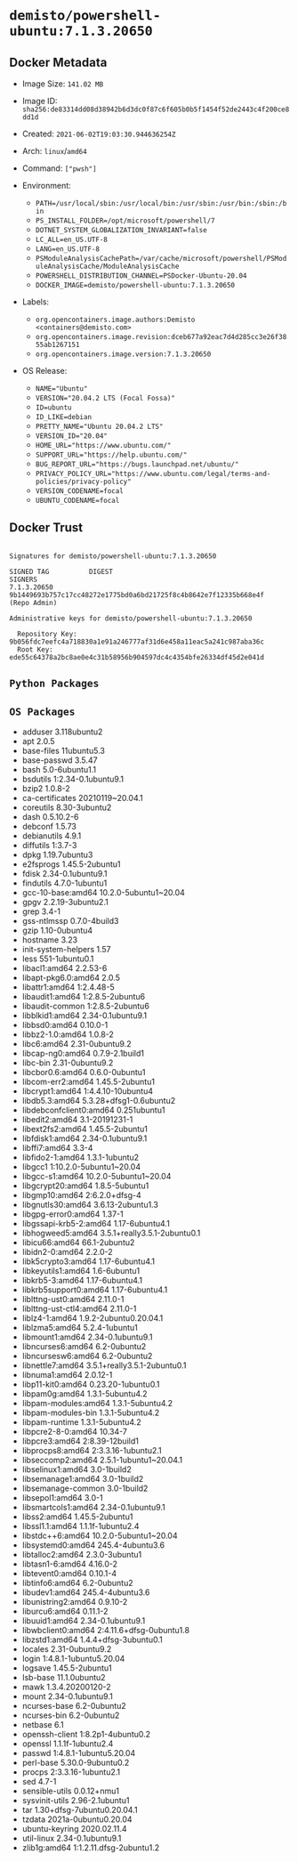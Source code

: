 # `demisto/powershell-ubuntu:7.1.3.20650`
## Docker Metadata
- Image Size: `141.02 MB`
- Image ID: `sha256:de83314dd08d38942b6d3dc0f87c6f605b0b5f1454f52de2443c4f200ce8dd1d`
- Created: `2021-06-02T19:03:30.944636254Z`
- Arch: `linux`/`amd64`
- Command: `["pwsh"]`
- Environment:
  - `PATH=/usr/local/sbin:/usr/local/bin:/usr/sbin:/usr/bin:/sbin:/bin`
  - `PS_INSTALL_FOLDER=/opt/microsoft/powershell/7`
  - `DOTNET_SYSTEM_GLOBALIZATION_INVARIANT=false`
  - `LC_ALL=en_US.UTF-8`
  - `LANG=en_US.UTF-8`
  - `PSModuleAnalysisCachePath=/var/cache/microsoft/powershell/PSModuleAnalysisCache/ModuleAnalysisCache`
  - `POWERSHELL_DISTRIBUTION_CHANNEL=PSDocker-Ubuntu-20.04`
  - `DOCKER_IMAGE=demisto/powershell-ubuntu:7.1.3.20650`
- Labels:
  - `org.opencontainers.image.authors:Demisto <containers@demisto.com>`
  - `org.opencontainers.image.revision:dceb677a92eac7d4d285cc3e26f3855ab1267151`
  - `org.opencontainers.image.version:7.1.3.20650`

- OS Release:
  - `NAME="Ubuntu"`
  - `VERSION="20.04.2 LTS (Focal Fossa)"`
  - `ID=ubuntu`
  - `ID_LIKE=debian`
  - `PRETTY_NAME="Ubuntu 20.04.2 LTS"`
  - `VERSION_ID="20.04"`
  - `HOME_URL="https://www.ubuntu.com/"`
  - `SUPPORT_URL="https://help.ubuntu.com/"`
  - `BUG_REPORT_URL="https://bugs.launchpad.net/ubuntu/"`
  - `PRIVACY_POLICY_URL="https://www.ubuntu.com/legal/terms-and-policies/privacy-policy"`
  - `VERSION_CODENAME=focal`
  - `UBUNTU_CODENAME=focal`

## Docker Trust
```

Signatures for demisto/powershell-ubuntu:7.1.3.20650

SIGNED TAG          DIGEST                                                             SIGNERS
7.1.3.20650         9b1449693b757c17cc48272e1775bd0a6bd21725f8c4b8642e7f12335b668e4f   (Repo Admin)

Administrative keys for demisto/powershell-ubuntu:7.1.3.20650

  Repository Key:	9b056fdc7eefc4a718830a1e91a246777af31d6e458a11eac5a241c987aba36c
  Root Key:	ede55c64378a2bc8ae0e4c31b58956b904597dc4c4354bfe26334df45d2e041d

```

## `Python Packages`


## `OS Packages`

* adduser	3.118ubuntu2
* apt	2.0.5
* base-files	11ubuntu5.3
* base-passwd	3.5.47
* bash	5.0-6ubuntu1.1
* bsdutils	1:2.34-0.1ubuntu9.1
* bzip2	1.0.8-2
* ca-certificates	20210119~20.04.1
* coreutils	8.30-3ubuntu2
* dash	0.5.10.2-6
* debconf	1.5.73
* debianutils	4.9.1
* diffutils	1:3.7-3
* dpkg	1.19.7ubuntu3
* e2fsprogs	1.45.5-2ubuntu1
* fdisk	2.34-0.1ubuntu9.1
* findutils	4.7.0-1ubuntu1
* gcc-10-base:amd64	10.2.0-5ubuntu1~20.04
* gpgv	2.2.19-3ubuntu2.1
* grep	3.4-1
* gss-ntlmssp	0.7.0-4build3
* gzip	1.10-0ubuntu4
* hostname	3.23
* init-system-helpers	1.57
* less	551-1ubuntu0.1
* libacl1:amd64	2.2.53-6
* libapt-pkg6.0:amd64	2.0.5
* libattr1:amd64	1:2.4.48-5
* libaudit1:amd64	1:2.8.5-2ubuntu6
* libaudit-common	1:2.8.5-2ubuntu6
* libblkid1:amd64	2.34-0.1ubuntu9.1
* libbsd0:amd64	0.10.0-1
* libbz2-1.0:amd64	1.0.8-2
* libc6:amd64	2.31-0ubuntu9.2
* libcap-ng0:amd64	0.7.9-2.1build1
* libc-bin	2.31-0ubuntu9.2
* libcbor0.6:amd64	0.6.0-0ubuntu1
* libcom-err2:amd64	1.45.5-2ubuntu1
* libcrypt1:amd64	1:4.4.10-10ubuntu4
* libdb5.3:amd64	5.3.28+dfsg1-0.6ubuntu2
* libdebconfclient0:amd64	0.251ubuntu1
* libedit2:amd64	3.1-20191231-1
* libext2fs2:amd64	1.45.5-2ubuntu1
* libfdisk1:amd64	2.34-0.1ubuntu9.1
* libffi7:amd64	3.3-4
* libfido2-1:amd64	1.3.1-1ubuntu2
* libgcc1	1:10.2.0-5ubuntu1~20.04
* libgcc-s1:amd64	10.2.0-5ubuntu1~20.04
* libgcrypt20:amd64	1.8.5-5ubuntu1
* libgmp10:amd64	2:6.2.0+dfsg-4
* libgnutls30:amd64	3.6.13-2ubuntu1.3
* libgpg-error0:amd64	1.37-1
* libgssapi-krb5-2:amd64	1.17-6ubuntu4.1
* libhogweed5:amd64	3.5.1+really3.5.1-2ubuntu0.1
* libicu66:amd64	66.1-2ubuntu2
* libidn2-0:amd64	2.2.0-2
* libk5crypto3:amd64	1.17-6ubuntu4.1
* libkeyutils1:amd64	1.6-6ubuntu1
* libkrb5-3:amd64	1.17-6ubuntu4.1
* libkrb5support0:amd64	1.17-6ubuntu4.1
* liblttng-ust0:amd64	2.11.0-1
* liblttng-ust-ctl4:amd64	2.11.0-1
* liblz4-1:amd64	1.9.2-2ubuntu0.20.04.1
* liblzma5:amd64	5.2.4-1ubuntu1
* libmount1:amd64	2.34-0.1ubuntu9.1
* libncurses6:amd64	6.2-0ubuntu2
* libncursesw6:amd64	6.2-0ubuntu2
* libnettle7:amd64	3.5.1+really3.5.1-2ubuntu0.1
* libnuma1:amd64	2.0.12-1
* libp11-kit0:amd64	0.23.20-1ubuntu0.1
* libpam0g:amd64	1.3.1-5ubuntu4.2
* libpam-modules:amd64	1.3.1-5ubuntu4.2
* libpam-modules-bin	1.3.1-5ubuntu4.2
* libpam-runtime	1.3.1-5ubuntu4.2
* libpcre2-8-0:amd64	10.34-7
* libpcre3:amd64	2:8.39-12build1
* libprocps8:amd64	2:3.3.16-1ubuntu2.1
* libseccomp2:amd64	2.5.1-1ubuntu1~20.04.1
* libselinux1:amd64	3.0-1build2
* libsemanage1:amd64	3.0-1build2
* libsemanage-common	3.0-1build2
* libsepol1:amd64	3.0-1
* libsmartcols1:amd64	2.34-0.1ubuntu9.1
* libss2:amd64	1.45.5-2ubuntu1
* libssl1.1:amd64	1.1.1f-1ubuntu2.4
* libstdc++6:amd64	10.2.0-5ubuntu1~20.04
* libsystemd0:amd64	245.4-4ubuntu3.6
* libtalloc2:amd64	2.3.0-3ubuntu1
* libtasn1-6:amd64	4.16.0-2
* libtevent0:amd64	0.10.1-4
* libtinfo6:amd64	6.2-0ubuntu2
* libudev1:amd64	245.4-4ubuntu3.6
* libunistring2:amd64	0.9.10-2
* liburcu6:amd64	0.11.1-2
* libuuid1:amd64	2.34-0.1ubuntu9.1
* libwbclient0:amd64	2:4.11.6+dfsg-0ubuntu1.8
* libzstd1:amd64	1.4.4+dfsg-3ubuntu0.1
* locales	2.31-0ubuntu9.2
* login	1:4.8.1-1ubuntu5.20.04
* logsave	1.45.5-2ubuntu1
* lsb-base	11.1.0ubuntu2
* mawk	1.3.4.20200120-2
* mount	2.34-0.1ubuntu9.1
* ncurses-base	6.2-0ubuntu2
* ncurses-bin	6.2-0ubuntu2
* netbase	6.1
* openssh-client	1:8.2p1-4ubuntu0.2
* openssl	1.1.1f-1ubuntu2.4
* passwd	1:4.8.1-1ubuntu5.20.04
* perl-base	5.30.0-9ubuntu0.2
* procps	2:3.3.16-1ubuntu2.1
* sed	4.7-1
* sensible-utils	0.0.12+nmu1
* sysvinit-utils	2.96-2.1ubuntu1
* tar	1.30+dfsg-7ubuntu0.20.04.1
* tzdata	2021a-0ubuntu0.20.04
* ubuntu-keyring	2020.02.11.4
* util-linux	2.34-0.1ubuntu9.1
* zlib1g:amd64	1:1.2.11.dfsg-2ubuntu1.2
